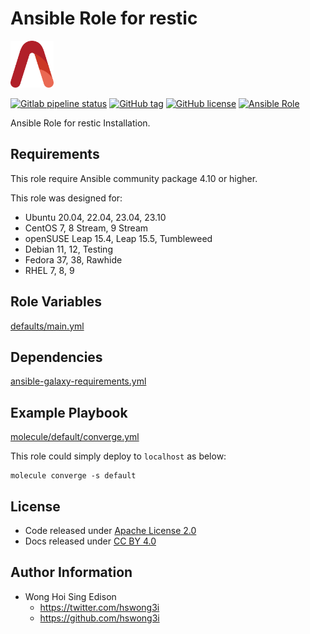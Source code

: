# Ansible Role for restic

<a href="https://alvistack.com" title="AlviStack" target="_blank"><img src="/alvistack.svg" height="75" alt="AlviStack"></a>

[![Gitlab pipeline status](https://img.shields.io/gitlab/pipeline/alvistack/ansible-role-restic/master)](https://gitlab.com/alvistack/ansible-role-restic/-/pipelines)
[![GitHub tag](https://img.shields.io/github/tag/alvistack/ansible-role-restic.svg)](https://github.com/alvistack/ansible-role-restic/tags)
[![GitHub license](https://img.shields.io/github/license/alvistack/ansible-role-restic.svg)](https://github.com/alvistack/ansible-role-restic/blob/master/LICENSE)
[![Ansible Role](https://img.shields.io/badge/galaxy-alvistack.restic-blue.svg)](https://galaxy.ansible.com/alvistack/restic)

Ansible Role for restic Installation.

## Requirements

This role require Ansible community package 4.10 or higher.

This role was designed for:

-   Ubuntu 20.04, 22.04, 23.04, 23.10
-   CentOS 7, 8 Stream, 9 Stream
-   openSUSE Leap 15.4, Leap 15.5, Tumbleweed
-   Debian 11, 12, Testing
-   Fedora 37, 38, Rawhide
-   RHEL 7, 8, 9

## Role Variables

[defaults/main.yml](defaults/main.yml)

## Dependencies

[ansible-galaxy-requirements.yml](ansible-galaxy-requirements.yml)

## Example Playbook

[molecule/default/converge.yml](molecule/default/converge.yml)

This role could simply deploy to `localhost` as below:

    molecule converge -s default

## License

-   Code released under [Apache License 2.0](LICENSE)
-   Docs released under [CC BY 4.0](http://creativecommons.org/licenses/by/4.0/)

## Author Information

-   Wong Hoi Sing Edison
    -   <https://twitter.com/hswong3i>
    -   <https://github.com/hswong3i>
